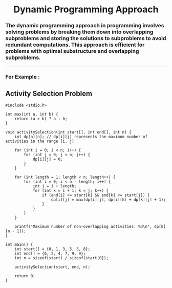 # <div align="Center">Dynamic Programming Approach</div>

### The dynamic programming approach in programming involves solving problems by breaking them down into overlapping subproblems and storing the solutions to subproblems to avoid redundant computations. This approach is efficient for problems with optimal substructure and overlapping subproblems.
<hr>

### For Example :

## Activity Selection Problem
```
#include <stdio.h>

int max(int a, int b) {
    return (a > b) ? a : b;
}

void activitySelection(int start[], int end[], int n) {
    int dp[n][n]; // dp[i][j] represents the maximum number of activities in the range [i, j]

    for (int i = 0; i < n; i++) {
        for (int j = 0; j < n; j++) {
            dp[i][j] = 0;
        }
    }

    for (int length = 1; length < n; length++) {
        for (int i = 0; i < n - length; i++) {
            int j = i + length;
            for (int k = i + 1; k < j; k++) {
                if (end[i] <= start[k] && end[k] <= start[j]) {
                    dp[i][j] = max(dp[i][j], dp[i][k] + dp[k][j] + 1);
                }
            }
        }
    }

    printf("Maximum number of non-overlapping activities: %d\n", dp[0][n - 1]);
}

int main() {
    int start[] = {0, 1, 3, 5, 5, 8};
    int end[] = {6, 2, 4, 7, 9, 9};
    int n = sizeof(start) / sizeof(start[0]);

    activitySelection(start, end, n);

    return 0;
}
```
